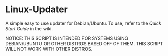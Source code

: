 # Linux-Updater
A simple easy to use updater for Debian/Ubuntu.
To use, refer to the *Quick Start Guide* in the wiki.

NOTICE: THIS SCRIPT IS INTENDED FOR SYSTEMS USING DEBIAN/UBUNTU OR OTHER DISTROS BASED OFF OF THEM. THIS SCRIPT WILL NOT WORK WITH OTHER DISTROS.
